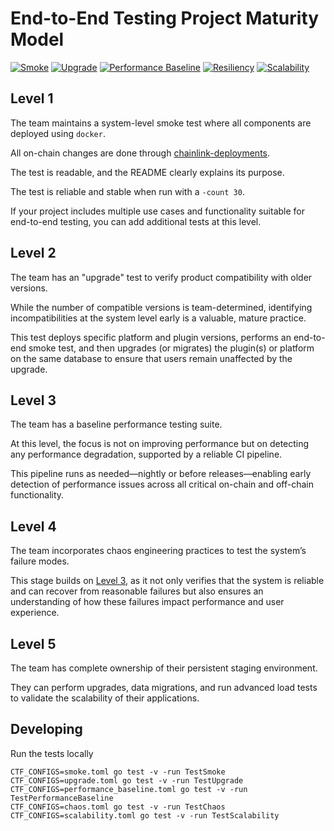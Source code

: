 # End-to-End Testing Project Maturity Model

[![Smoke](https://img.shields.io/badge/Level_1-Smoke-blue?branch=maturity-model&job=TestSmoke)](https://github.com/smartcontractkit/chainlink-testing-framework/actions?query=workflow%3Aframework-golden-tests+branch%3Amaturity-mode)
[![Upgrade](https://img.shields.io/badge/Level_2-Upgrade-blue?branch=maturity-model&job=TestSmoke)](https://github.com/smartcontractkit/chainlink-testing-framework/actions?query=workflow%3Aframework-golden-tests+branch%3Amaturity-mode)
[![Performance Baseline](https://img.shields.io/badge/Level_3-Performance_baseline-blue?branch=maturity-model&job=TestSmoke)](https://github.com/smartcontractkit/chainlink-testing-framework/actions?query=workflow%3Aframework-golden-tests+branch%3Amaturity-mode)
[![Resiliency](https://img.shields.io/badge/Level_4-Resiliency-blue?branch=maturity-model&job=TestSmoke)](https://github.com/smartcontractkit/chainlink-testing-framework/actions?query=workflow%3Aframework-golden-tests+branch%3Amaturity-mode)
[![Scalability](https://img.shields.io/badge/Level_5-Scalability-blue?branch=maturity-model&job=TestSmoke)](https://github.com/smartcontractkit/chainlink-testing-framework/actions?query=workflow%3Aframework-golden-tests+branch%3Amaturity-mode)

## Level 1
The team maintains a system-level smoke test where all components are deployed using `docker`.

All on-chain changes are done through [chainlink-deployments](https://github.com/smartcontractkit/chainlink-deployments).

The test is readable, and the README clearly explains its purpose.

The test is reliable and stable when run with a `-count 30`.

If your project includes multiple use cases and functionality suitable for end-to-end testing, you can add additional tests at this level.

## Level 2
The team has an "upgrade" test to verify product compatibility with older versions.

While the number of compatible versions is team-determined, identifying incompatibilities at the system level early is a valuable, mature practice.

This test deploys specific platform and plugin versions, performs an end-to-end smoke test, and then upgrades (or migrates) the plugin(s) or platform on the same database to ensure that users remain unaffected by the upgrade.

## Level 3
The team has a baseline performance testing suite.

At this level, the focus is not on improving performance but on detecting any performance degradation, supported by a reliable CI pipeline.

This pipeline runs as needed—nightly or before releases—enabling early detection of performance issues across all critical on-chain and off-chain functionality.

## Level 4
The team incorporates chaos engineering practices to test the system’s failure modes.

This stage builds on [Level 3](#level-3), as it not only verifies that the system is reliable and can recover from reasonable failures but also ensures an understanding of how these failures impact performance and user experience.

## Level 5
The team has complete ownership of their persistent staging environment.

They can perform upgrades, data migrations, and run advanced load tests to validate the scalability of their applications.

## Developing
Run the tests locally
```
CTF_CONFIGS=smoke.toml go test -v -run TestSmoke
CTF_CONFIGS=upgrade.toml go test -v -run TestUpgrade
CTF_CONFIGS=performance_baseline.toml go test -v -run TestPerformanceBaseline
CTF_CONFIGS=chaos.toml go test -v -run TestChaos
CTF_CONFIGS=scalability.toml go test -v -run TestScalability
```
